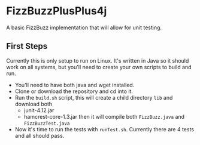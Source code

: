 # FizzBuzzPlusPlus4j
A basic FizzBuzz implementation that will allow for unit testing.

## First Steps
Currently this is only setup to run on Linux. It's written in Java so it should work on all
systems, but you'll need to create your own scripts to build and run.

 * You'll need to have both java and wget installed.
 * Clone or download the repository and cd into it.
 * Run the `build.sh` script, this will create a child directory `lib` and download both
   * junit-4.12.jar
   * hamcrest-core-1.3.jar
   then it will compile both `FizzBuzz.java` and `FizzBuzzTest.java`
 * Now it's time to run the tests with `runTest.sh`. Currently there are 4 tests and all should pass.

 
